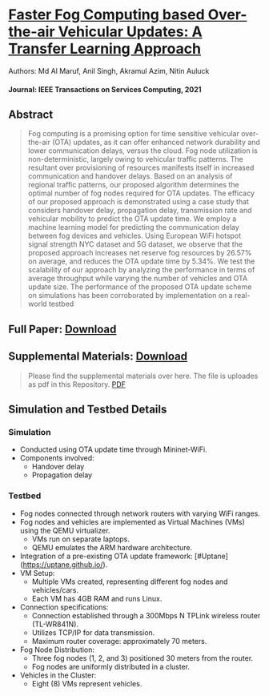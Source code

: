# [Faster Fog Computing based Over-the-air Vehicular Updates: A Transfer Learning Approach](https://ieeexplore.ieee.org/abstract/document/9496152) 

Authors:
Md Al Maruf, Anil Singh, Akramul Azim, Nitin Auluck
#### Journal: IEEE Transactions on Services Computing, 2021

## Abstract
> Fog computing is a promising option for time sensitive vehicular over-the-air (OTA) updates, as it can offer enhanced network durability and lower communication delays, versus the cloud. Fog node utilization is non-deterministic, largely owing to vehicular traffic patterns. The resultant over provisioning of resources manifests itself in increased communication and handover delays. Based on an analysis of regional traffic patterns, our proposed algorithm determines the optimal number of fog nodes required for OTA updates. The efficacy of our proposed approach is demonstrated using a case study that considers handover delay, propagation delay, transmission rate and vehicular mobility to predict the OTA update time. We employ a machine learning model for predicting the communication delay between fog devices and vehicles. Using European WiFi hotspot signal strength NYC dataset and 5G dataset, we observe that the proposed approach increases net reserve fog resources by 26.57% on average, and reduces the OTA update time by 5.34%. We test the scalability of our approach by analyzing the performance in terms of average throughput while varying the number of vehicles and OTA update size. The performance of the proposed OTA update scheme on simulations has been corroborated by implementation on a real-world testbed

## Full Paper: [Download](https://ieeexplore.ieee.org/abstract/document/9496152)

## Supplemental Materials: [Download](https://github.com/mdalmaruf/OTA-Update/blob/c480ca2d180b516a0f7261070bd52e4454c469dc/Faster%20Fog%20Computing%20OTA%20Update-Transfer%20Learning%20Approach%20(Supplemental%20Materials).pdf)

> Please find the supplemental materials over here. The file is uploades as pdf in this Repository. [PDF](https://github.com/mdalmaruf/OTA-Update/blob/c480ca2d180b516a0f7261070bd52e4454c469dc/Faster%20Fog%20Computing%20OTA%20Update-Transfer%20Learning%20Approach%20(Supplemental%20Materials).pdf)

## Simulation and Testbed Details

### Simulation
- Conducted using OTA update time through Mininet-WiFi.
- Components involved:
  - Handover delay
  - Propagation delay

### Testbed
- Fog nodes connected through network routers with varying WiFi ranges.
- Fog nodes and vehicles are implemented as Virtual Machines (VMs) using the QEMU virtualizer.
  - VMs run on separate laptops.
  - QEMU emulates the ARM hardware architecture.
- Integration of a pre-existing OTA update framework: [#Uptane] (https://uptane.github.io/).
- VM Setup:
  - Multiple VMs created, representing different fog nodes and vehicles/cars.
  - Each VM has 4GB RAM and runs Linux.
- Connection specifications:
  - Connection established through a 300Mbps N TPLink wireless router (TL-WR841N).
  - Utilizes TCP/IP for data transmission.
  - Maximum router coverage: approximately 70 meters.
- Fog Node Distribution:
  - Three fog nodes (1, 2, and 3) positioned 30 meters from the router.
  - Fog nodes are uniformly distributed in a cluster.
- Vehicles in the Cluster:
  - Eight (8) VMs represent vehicles.
